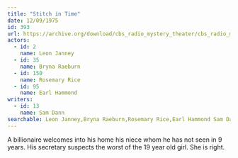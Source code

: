 ```yaml
---
title: "Stitch in Time"
date: 12/09/1975
id: 393
url: https://archive.org/download/cbs_radio_mystery_theater/cbs_radio_mystery_theater-0351-0400.zip/cbs_radio_mystery_theater-0351-0400%2Fcbsrmt_0393_stitch_in_time.mp3
actors:  
  - id: 2
    name: Leon Janney  
  - id: 35
    name: Bryna Raeburn  
  - id: 150
    name: Rosemary Rice  
  - id: 95
    name: Earl Hammond
writers:  
  - id: 13
    name: Sam Dann
searchable: Leon Janney,Bryna Raeburn,Rosemary Rice,Earl Hammond Sam Dann
---
```

A billionaire welcomes into his home his niece whom he has not seen in 9 years. His secretary suspects the worst of the 19 year old girl. She is right.
